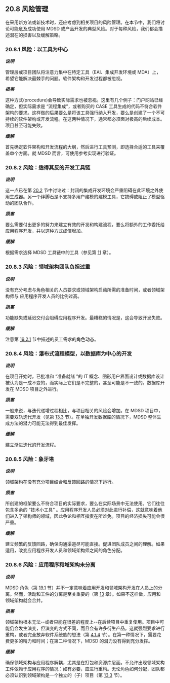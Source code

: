 ## 20.8 风险管理
在采用新方法或新技术时，还应考虑到相关项目的风险管理。在本节中，我们将讨论可能危及成功使用 MDSD 或产品开发的典型风险。对于每种风险，我们都会描述潜在的损害以及缓解策略。

### 20.8.1 风险：以工具为中心

***说明***

管理层或项目团队将注意力集中在特定工具（EAI、集成开发环境或 MDA）上，希望它能解决最棘手的问题。软件架构和开发过程都被忽视。

***损害***

这种方式(procedure)会导致实际需求也被忽视。这里有几个例子：门户网站已经确定，但实际需求是 “流程集成”，或者购买的 CASE 工具生成的代码不符合软件架构的要求。这样做的后果要么是将该工具强行纳入开发，要么是创建了一个不可持续的软件架构或开发流程。在这两种情况下，通常都必须面对极高的后续成本。项目甚至可能失败。

***缓解***

首先确定软件架构和开发流程的大纲，然后进行工具预测，即选择合适的工具来覆盖单个方面。就 MDSD 而言，可使用参考实现进行验证。

### 20.8.2 风险：适得其反的开发工具链

***说明***

这一点已在第 [20.2](2.md) 节中讨论过：封闭的集成开发环境会严重阻碍在此环境之外使用生成器。另一个绊脚石是不支持多用户建模的建模工具，它妨碍或阻止了模型驱动的团队合作。

***损害***

要么需要付出更多的努力来建立有效的开发和构建流程，要么将额外的工作委托给应用程序开发，并以这种方式成倍增加。

***缓解***

根据需求选择 MDSD 工具链中的工具（参见第 [11](../ch11/1.md) 章）。

### 20.8.3 风险：领域架构团队负担过重

***说明***

没有充分考虑与角色相关的人员要求或领域架构启动所需的准备时间，或者领域架构师与 应用程序开发人员的比例过高。

***损害***

功能缺失或延迟交付会阻碍应用程序开发。最糟糕的情况是，这会导致开发失败。

***缓解***

注意第 [19.2.1](../ch19/2.md#1921-角色定义和人员配备要求) 节中描述的员工需求的角色动态。

### 20.8.4 风险：瀑布式流程模型，以数据库为中心的开发

***说明***

在项目开始时，已批准和 “准备就绪 ”的 IT 概念、图形用户界面设计或数据库设计被认为是一成不变的，而实际上它们是不完整的，甚至可能是不一致的。数据库开发在 MDSD 项目之外进行。

***损害***

一般来说，与迭代递增过程相比，与项目相关的风险会增加。在 MDSD 项目中，需要双轨迭代开发（见第 [13.3](../ch13/3.md) 节）。在单独开发数据库的情况下，MDSD 整体生成方法的潜力可能无法得到最佳发挥。

***缓解***

建立渐进迭代的开发流程。

### 20.8.5 风险：象牙塔

***说明***

领域架构在没有充分项目结合和反馈回路的情况下运行。

***损害***

所创建的框架要么不符合项目的实际要求，要么在实际场景中无法使用。它们往往包含多余的 “技术小工具” 。应用程序开发人员必须对此进行补偿，这就意味着他们进入了架构师的领域，因此争论和相互指责在所难免。项目的经济损失可能会很严重。

***缓解***

建立频繁的反馈回路，确保沟通渠道尽可能直接。促进团队成员之间的理解。如果适用，改变应用程序开发人员和领域架构师之间的角色分配。

### 20.8.6 风险：应用程序和域架构未分离

***说明***

MDSD 角色（第 [19.1](../ch19/1.md) 节）并不一定意味着应用开发和领域架构开发在人员上的分离。然而，活动和工件的分离是至关重要的（第 [13](../ch13/1.md) 章）。如果不这样做，应用和领域架构就会合并。

***损害***

领域架构根本无法--或者只能在很差的程度上--在后续项目中重复使用。项目中可能仍会发生演变，但演变的方式不同，而且会有许多衍生产品。这就强烈要求进行重构，或者完全放弃软件系统族的想法（第 [4.1.4](../ch4/1.md#414-软件系统族) 节）。在第一种情况下，需要花费更多的精力和时间；在第二种情况下，MDSD 的潜力没有得到充分发挥。

***缓解***

确保领域架构与应用程序解耦，尤其是在打包和资源库层面。不允许出现领域架构工件依赖于应用程序的情况：如有必要，应进行重构。无论角色如何分配，团队都必须认识到领域架构是一个独立的（子）项目（第 [13.3](../ch13/3.md) 节）。
